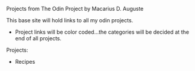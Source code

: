 Projects from The Odin Project by Macarius D. Auguste

This base site will hold links to all my odin projects.

- Project links will be color coded...the categories will be decided at the end of all projects.

Projects:
- Recipes
